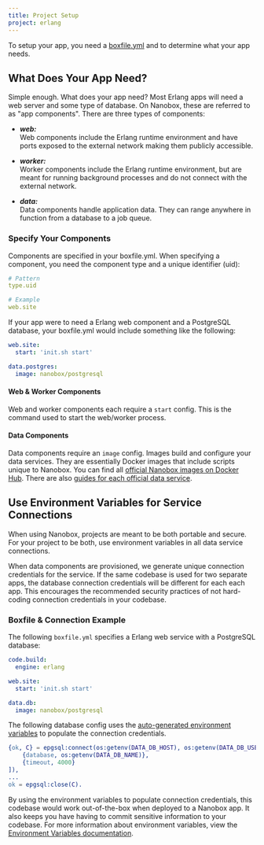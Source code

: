 ```yaml
---
title: Project Setup
project: erlang
---
```


To setup your app, you need a [boxfile.yml](https://docs.nanobox.io/app-config/boxfile/) and to determine what your app needs.

## What Does Your App Need?
Simple enough. What does your app need? Most Erlang apps will need a web server and some type of database. On Nanobox, these are referred to as "app components". There are three types of components:

- ***web:***  
  Web components include the Erlang runtime environment and have ports exposed to the external network making them publicly accessible.

- ***worker:***  
  Worker components include the Erlang runtime environment, but are meant for running background processes and do not connect with the external network.

- ***data:***  
  Data components handle application data. They can range anywhere in function from a database to a job queue.

### Specify Your Components
Components are specified in your boxfile.yml. When specifying a component, you need the component type and a unique identifier (uid):

```yaml
# Pattern
type.uid

# Example
web.site
```

If your app were to need a Erlang web component and a PostgreSQL database, your boxfile.yml would include something like the following:

```yaml
web.site:
  start: 'init.sh start'

data.postgres:
  image: nanobox/postgresql
```

#### Web & Worker Components
Web and worker components each require a `start` config. This is the command used to start the web/worker process.

#### Data Components
Data components require an `image` config. Images build and configure your data services. They are essentially Docker images that include scripts unique to Nanobox. You can find all [official Nanobox images on Docker Hub](https://hub.docker.com/r/nanobox/). There are also [guides for each official data service](/#services).

## Use Environment Variables for Service Connections
When using Nanobox, projects are meant to be both portable and secure. For your project to be both, use environment variables in all data service connections.

When data components are provisioned, we generate unique connection credentials for the service. If the same codebase is used for two separate apps, the database connection credentials will be different for each each app. This encourages the recommended security practices of not hard-coding connection credentials in your codebase.

### Boxfile & Connection Example
The following `boxfile.yml` specifies a Erlang web service with a PostgreSQL database:

```yaml
code.build:
  engine: erlang

web.site:
  start: 'init.sh start'

data.db:
  image: nanobox/postgresql
```

The following database config uses the [auto-generated environment variables](https://docs.nanobox.io/app-config/environment-variables/#auto-generated-environment-variables) to populate the connection credentials.

```erlang
{ok, C} = epgsql:connect(os:getenv(DATA_DB_HOST), os:getenv(DATA_DB_USER), os:getenv(DATA_DB_PASS), [
    {database, os:getenv(DATA_DB_NAME)},
    {timeout, 4000}
]),
...
ok = epgsql:close(C).
```

By using the environment variables to populate connection credentials, this codebase would work out-of-the-box when deployed to a Nanobox app. It also keeps you have having to commit sensitive information to your codebase. For more information about environment variables, view the [Environment Variables documentation](https://docs.nanobox.io/app-config/environment-variables/).
